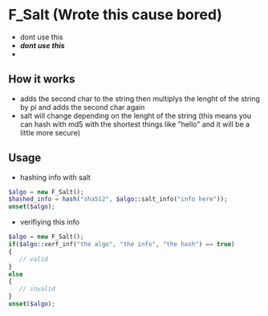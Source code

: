 # F_Salt (Wrote this cause bored)

- dont use this 
- ***dont use this***
-  
## How it works
- adds the second char to the string then multiplys the lenght of the string by pi and adds the second char again 
- salt will change depending on the lenght of the string (this means you can hash with md5 with the shortest things like "hello" and it will be a little more secure)

## Usage 
- hashing info with salt
```php
$algo = new F_Salt();
$hashed_info = hash("sha512", $algo::salt_info("info here"));
unset($algo);
```
- verifiying this info
```php
$algo = new F_Salt();
if($algo::verf_inf("the algo", "the info", "the hash") == true)
{
   // valid 
}
else 
{
   // invalid
}
unset($algo);

```
